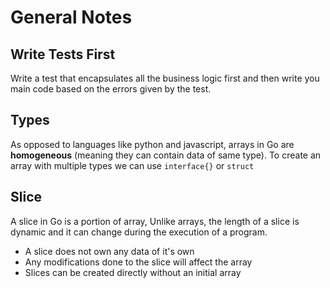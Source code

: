 # General Notes

## Write Tests First

Write a test that encapsulates all the business logic first and then write you main code based on the errors given by the test.

## Types

As opposed to languages like python and javascript, arrays in Go are **homogeneous** (meaning they can contain data of same type).
To create an array with multiple types we can use ```interface{}``` or ```struct```

## Slice

A slice in Go is a portion of array, Unlike arrays, the length of a slice is dynamic and it can change during the execution of a program.

- A slice does not own any data of it's own
- Any modifications done to the slice will affect the array
- Slices can be created directly without an initial array
